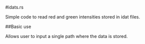 #idats.rs 

Simple code to read red and green intensities stored in idat files.

##Basic use 

Allows user to input a single path where the data is stored.
